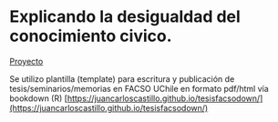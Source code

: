 # Explicando la desigualdad del conocimiento civico. 
[Proyecto](https://franciscomeneses.github.io/Tesis/index.html)



Se utilizo plantilla (template) para escritura y publicación de tesis/seminarios/memorias en FACSO UChile en formato pdf/html vía bookdown  (R)
[https://juancarloscastillo.github.io/tesisfacsodown/](https://juancarloscastillo.github.io/tesisfacsodown/)
